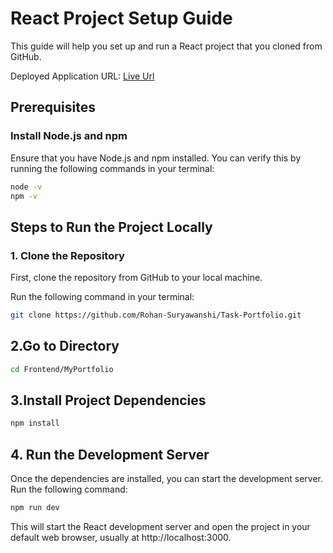 # React Project Setup Guide

This guide will help you set up and run a React project that you cloned from GitHub.

Deployed Application URL: [Live Url](https://task-portfolio-nu.vercel.app/)


## Prerequisites

### Install Node.js and npm

Ensure that you have Node.js and npm installed. You can verify this by running the following commands in your terminal:

```bash
node -v
npm -v
```

## Steps to Run the Project Locally

### 1. Clone the Repository
First, clone the repository from GitHub to your local machine.

Run the following command in your terminal:

```bash
git clone https://github.com/Rohan-Suryawanshi/Task-Portfolio.git
```
## 2.Go to Directory

```bash
cd Frontend/MyPortfolio
```

## 3.Install Project Dependencies
```bash
npm install
```

## 4. Run the Development Server
Once the dependencies are installed, you can start the development server. Run the following command:

```bash
npm run dev
```
This will start the React development server and open the project in your default web browser, usually at http://localhost:3000.
